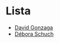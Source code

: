# Lista

- [David Gonzaga](https://github.com/Gonzagadavid)
- [Débora Schuch](https://github.com/StarAmbients)
